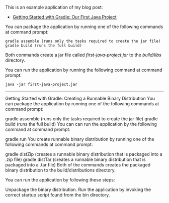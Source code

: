 This is an example application of my blog post:

* [Getting Started with Gradle: Our First Java Project](http://www.petrikainulainen.net/programming/gradle/getting-started-with-gradle-our-first-java-project/)

You can package the application by running one of the following commands at command prompt:

    gradle assemble (runs only the tasks required to create the jar file)
    gradle build (runs the full build)

Both commands create a jar file called _first-java-project.jar_ to the _build/libs_ directory.
    
You can run the application by running the following command at command prompt:

    java -jar first-java-project.jar


--------------------------
Getting Started with Gradle: Creating a Runnable Binary Distribution
You can package the application by running one of the following commands at command prompt:

gradle assemble (runs only the tasks required to create the jar file)
gradle build (runs the full build)
You can can run the application by the following command at command prompt:

gradle run
You create runnable binary distribution by running one of the following commands at command prompt:

gradle distZip (creates a runnable binary distribution that is packaged into a .zip file)
gradle distTar (creates a runnable binary distribution that is packaged into a .tar file)
Both of the commands creates the packaged binary distribution to the build/distributions directory.

You can run the application by following these steps:

Unpackage the binary distribution.
Run the application by invoking the correct startup script found from the bin directory.
